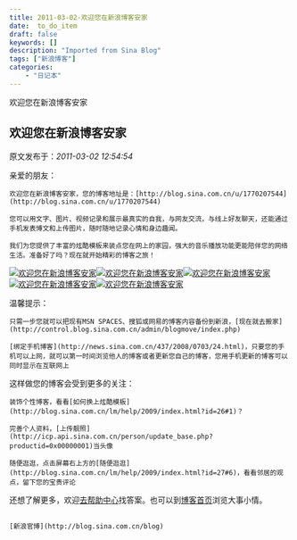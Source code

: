 ```yaml
---
title: 2011-03-02-欢迎您在新浪博客安家
date:  to_do_item
draft: false
keywords: []
description: "Imported from Sina Blog"
tags: ["新浪博客"]
categories: 
    - "日记本"
---
```

欢迎您在新浪博客安家
## 欢迎您在新浪博客安家

 原文发布于：*2011-03-02 12:54:54*

亲爱的朋友：

    欢迎您在新浪博客安家，您的博客地址是：[http://blog.sina.com.cn/u/1770207544](http://blog.sina.com.cn/u/1770207544)

    您可以用文字、图片、视频记录和展示最真实的自我，与网友交流，与线上好友聊天，还能通过手机发表博文和上传图片，随时随地记录心情和身边趣闻。

    我们为您提供了丰富的炫酷模板来装点您在网上的家园，强大的音乐播放功能更能陪伴您的网络生活。准备好了吗？现在就开始精彩的博客之旅！

[![欢迎您在新浪博客安家](http://simg.sinajs.cn/blog/images/newblog01.jpg)](http://control.blog.sina.com.cn/admin/article/article_add.php)[![欢迎您在新浪博客安家](http://simg.sinajs.cn/blog/images/newblog04.jpg)](http://photo.blog.sina.com.cn/upload/upload.php)[![欢迎您在新浪博客安家](http://simg.sinajs.cn/blog/images/newblog02.jpg)](http://vupload.you.video.sina.com.cn/u.php?m=1)[![欢迎您在新浪博客安家](http://simg.sinajs.cn/blog/images/newblog08.jpg)](http://news.sina.com.cn/437/2008/0703/24.html)[![欢迎您在新浪博客安家](http://simg.sinajs.cn/blog/images/newblog03.jpg)](http://music.sina.com.cn/m/1770207544)

 

温馨提示：

    只需一步您就可以把现有MSN SPACES、搜狐或网易的博客内容备份到新浪，[现在就去搬家](http://control.blog.sina.com.cn/admin/blogmove/index.php)

    [绑定手机博客](http://news.sina.com.cn/437/2008/0703/24.html)，只要您的手机可以上网，就可以第一时间浏览他人的博客或者更新您自己的博客，您用手机更新的博客可以同时显示在互联网上

这样做您的博客会受到更多的关注：

    装饰个性博客，看看[如何换上炫酷模板](http://blog.sina.com.cn/lm/help/2009/index.html?id=26#1)？

    完善个人资料，[上传靓照](http://icp.api.sina.com.cn/person/update_base.php?productid=0x00000001)当头像

    随便逛逛，点击屏幕右上方的[随便逛逛](http://blog.sina.com.cn/lm/help/2009/index.html?id=27#6)，看看邻居的观点，留下您的宝贵评论

 

还想了解更多，欢迎[去帮助中心](http://blog.sina.com.cn/lm/help/2009/index.html)找答案。也可以到[博客首页](http://blog.sina.com.cn/)浏览大事小情。

                                                                                                                                                                     [新浪官博](http://blog.sina.com.cn/blog)


